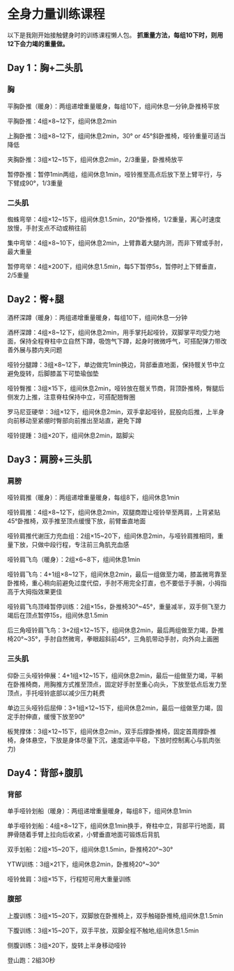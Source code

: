 # 全身力量训练课程


以下是我刚开始接触健身时的训练课程懒人包。
**抓重量方法，每组10下时，则用12下会力竭的重量做。**

## Day 1：胸+二头肌

### 胸

平胸卧推（暖身）：两组递增重量暖身，每组10下，组间休息一分钟,卧推椅平放

平胸卧推：4组×8~12下，组间休息2min

上胸卧推：3组×8~12下，组间休息2min，30° or 45°斜卧推椅，哑铃重量可适当降低

夹胸卧推：3组×12~15下，组间休息2min，2/3重量，卧推椅放平

暂停卧推：暂停1min两组，组间休息1min，哑铃推至高点后放下至上臂平行，与下臂成90°，1/3重量

### 二头肌

蜘蛛弯举：4组×12~15下，组间休息1.5min，20°卧推椅，1/2重量，离心时速度放慢，手肘支点不动或稍往前

集中弯举：4组×8~10下，组间休息2min，上臂靠着大腿内测，而非下臂或手肘，最大重量

暂停弯举：4组×200下，组间休息1.5min，每5下暂停5s，暂停时上下臂垂直，2/5重量

## Day2：臀+腿

酒杯深蹲（暖身）：两组递增重量暖身，每组10下，组间休息一分钟

酒杯深蹲：4组×8~12下，组间休息2min，用手掌托起哑铃，双脚掌平均受力地面，保持全程脊柱中立自然下蹲，吸饱气下蹲，起身时微微呼气，可搭配弹力带改善外展与膝内夹问题

哑铃分腿蹲：3组×8~12下，单边做完1min换边，背部垂直地面，保持髋关节中立避免旋转，后脚膝盖下可垫瑜伽垫

哑铃臀推：3组×15下，组间休息2min，哑铃放在髋关节商，背顶卧推椅，臀腿后侧发力上推，注意脊柱保持中立，可搭配翘臀圈

罗马尼亚硬举：3组×12下，组间休息2min，双手拿起哑铃，屁股向后推，上半身向前移动至紧绷时臀部向前推出至站直，避免下蹲

哑铃提踵：3组×20下，组间休息2min，踮脚尖

## Day3：肩膀+三头肌

### 肩膀

哑铃肩推（暖身）：两组递增重量暖身，每组8下，组间休息1min

哑铃肩推：4组×8~12下，组间休息2min，双腿商蹬让哑铃举至两肩，上背紧贴45°卧推椅，双手推至顶点缓慢下放，前臂垂直地面

哑铃肩推代谢压力充血组：2组×15~20下，组间休息2min，与哑铃肩推相同，重量下放，只做中段行程，专注前三角肌充血感

哑铃肩飞鸟（暖身）：2组×6~8下，组间休息1min

哑铃肩飞鸟：4+1组×8~12下，组间休息2min，最后一组做至力竭，膝盖微弯靠至卧推椅，重心稍向前避免过度代偿，手肘不用完全打直，也不要低于手腕，小拇指高于大拇指效果更佳

哑铃肩飞鸟顶峰暂停训练：2组×15s，卧推椅30°~45°，重量减半，双手侧飞至力竭后在顶点暂停15s，组间休息1.5min

后三角哑铃肩飞鸟：3+2组×12~15下，组间休息2min，最后两组做至力竭，卧推椅20°~35°，手肘自然微弯，拳眼超斜前45°，三角肌带动手肘，向外向上画圈

### 三头肌

仰卧三头哑铃伸展：4+1组×12~15下，组间休息2min，最后一组做至力竭，平躺在卧推椅商，用胸推方式推至顶点，固定好手肘至重心向头，下放至低点后发力至顶点，手托哑铃底部以减少压力耗费

单边三头哑铃后屈伸：3+1组×12~15下，组间休息2min，最后一组做至力竭，固定手肘伸直，缓慢下放至90°

板凳撑体：3组×12~15下，组间休息2min，双手后撑卧推椅，固定首周撑卧推椅，身体悬空，下放是身体尽量下沉，速度适中平稳，下放时控制离心与肌肉张力)

## Day4：背部+腹肌

### 背部

单手哑铃划船（暖身）：两组递增重量暖身，每组8下，组间休息1min

单手哑铃划船：4组×8~12下，组间休息1min换手，脊柱中立，背部平行地面，肩胛骨随着手臂上拉向后收紧，小臂垂直地面可锻炼后背肌

双手划船：2组×15~20下，组间休息1.5min，卧推椅20°~30°

YTW训练：3组×21下，组间休息2min，卧推椅20°~30°

哑铃耸肩：3组×15下，行程短可用大重量训练

### 腹部

上腹训练：3组×15~20下，双脚放在卧推椅上，双手触碰卧推椅,组间休息1.5min

下腹训练：3组×15~20下，双手平放，双脚全程不触地,组间休息1.5min

侧腹训练：3组×20下，旋转上半身移动哑铃

登山跑：2組30秒
